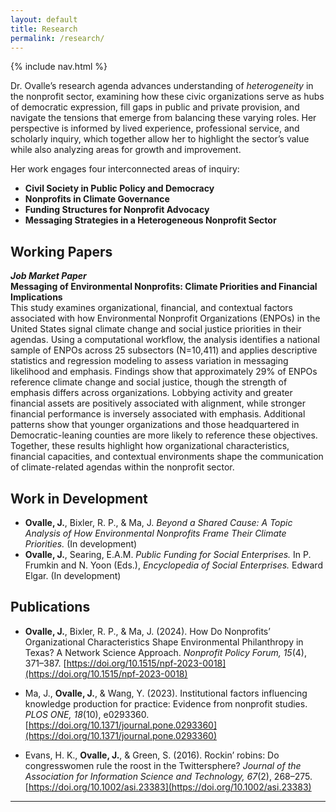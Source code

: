 ```yaml
---
layout: default
title: Research
permalink: /research/
---
```


{% include nav.html %}


Dr. Ovalle’s research agenda advances understanding of _heterogeneity_ in the nonprofit sector, examining how these civic organizations serve as hubs of democratic expression, fill gaps in public and private provision, and navigate the tensions that emerge from balancing these varying roles. Her perspective is informed by lived experience, professional service, and scholarly inquiry, which together allow her to highlight the sector’s value while also analyzing areas for growth and improvement.

Her work engages four interconnected areas of inquiry:  
- **Civil Society in Public Policy and Democracy**  
- **Nonprofits in Climate Governance**  
- **Funding Structures for Nonprofit Advocacy**  
- **Messaging Strategies in a Heterogeneous Nonprofit Sector**


  
## Working Papers
**_Job Market Paper_**  
**Messaging of Environmental Nonprofits: Climate Priorities and Financial Implications**  
This study examines organizational, financial, and contextual factors associated with how Environmental Nonprofit Organizations (ENPOs) in the United States signal climate change and social justice priorities in their agendas. Using a computational workflow, the analysis identifies a national sample of ENPOs across 25 subsectors (N=10,411) and applies descriptive statistics and regression modeling to assess variation in messaging likelihood and emphasis. Findings show that approximately 29% of ENPOs reference climate change and social justice, though the strength of emphasis differs across organizations. Lobbying activity and greater financial assets are positively associated with alignment, while stronger financial performance is inversely associated with emphasis. Additional patterns show that younger organizations and those headquartered in Democratic-leaning counties are more likely to reference these objectives. Together, these results highlight how organizational characteristics, financial capacities, and contextual environments shape the communication of climate-related agendas within the nonprofit sector.  


## Work in Development
- **Ovalle, J.**, Bixler, R. P., & Ma, J. *Beyond a Shared Cause: A Topic Analysis of How Environmental Nonprofits Frame Their Climate Priorities.* (In development)  
- **Ovalle, J.**, Searing, E.A.M. *Public Funding for Social Enterprises.* In P. Frumkin and N. Yoon (Eds.), *Encyclopedia of Social Enterprises.* Edward Elgar. (In development)  



## Publications
- **Ovalle, J.**, Bixler, R. P., & Ma, J. (2024). How Do Nonprofits’ Organizational Characteristics Shape Environmental Philanthropy in Texas? A Network Science Approach. *Nonprofit Policy Forum, 15*(4), 371–387. [https://doi.org/10.1515/npf-2023-0018](https://doi.org/10.1515/npf-2023-0018)  

- Ma, J., **Ovalle, J.**, & Wang, Y. (2023). Institutional factors influencing knowledge production for practice: Evidence from nonprofit studies. *PLOS ONE, 18*(10), e0293360. [https://doi.org/10.1371/journal.pone.0293360](https://doi.org/10.1371/journal.pone.0293360)  

- Evans, H. K., **Ovalle, J.**, & Green, S. (2016). Rockin’ robins: Do congresswomen rule the roost in the Twittersphere? *Journal of the Association for Information Science and Technology, 67*(2), 268–275. [https://doi.org/10.1002/asi.23383](https://doi.org/10.1002/asi.23383)

---

